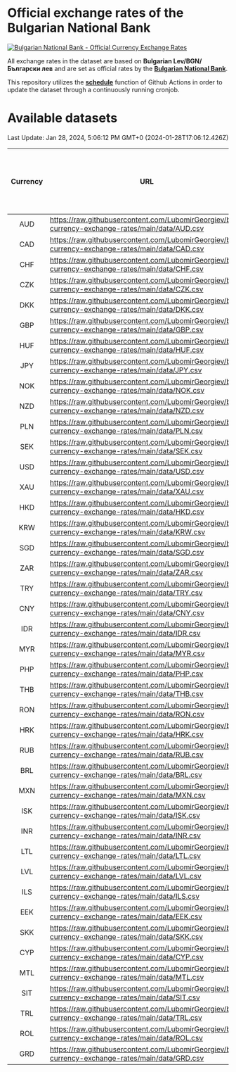 # Official exchange rates of the Bulgarian National Bank

[![Bulgarian National Bank - Official Currency Exchange Rates](https://github.com/LubomirGeorgiev/bnb-currency-exchange-rates/actions/workflows/update-rates.yml/badge.svg?branch=main)](https://github.com/LubomirGeorgiev/bnb-currency-exchange-rates/actions/workflows/update-rates.yml)

All exchange rates in the dataset are based on **Bulgarian Lev/BGN/Български лев** and are set as official rates by the [**Bulgarian National Bank**](https://www.bnb.bg/Statistics/StExternalSector/StExchangeRates/StERForeignCurrencies/index.htm?toLang=_EN).

This repository utilizes the [**schedule**](https://docs.github.com/en/actions/reference/events-that-trigger-workflows) function of Github Actions in order to update the dataset through a continuously running cronjob.

# Available datasets

<!-- START LINKS (DO NOT EVER FU*ING DELETE THIS COMMENT FOR THE LOVE OF YOUR LIFE!!! IF YOU ARE CURIOS HOW IT WORKS, YOU CAN HAVE A LOOK AT ./src/updateReadme.ts) -->

Last Update: Jan 28, 2024, 5:06:12 PM GMT+0 (2024-01-28T17:06:12.426Z)

| Currency | URL                                                                                             | Number of records | Number of missing days that were filled in |
| :------: | ----------------------------------------------------------------------------------------------- | :---------------: | :----------------------------------------: |
|   AUD    | https://raw.githubusercontent.com/LubomirGeorgiev/bnb-currency-exchange-rates/main/data/AUD.csv |       8754        |                    2708                    |
|   CAD    | https://raw.githubusercontent.com/LubomirGeorgiev/bnb-currency-exchange-rates/main/data/CAD.csv |       8754        |                    2708                    |
|   CHF    | https://raw.githubusercontent.com/LubomirGeorgiev/bnb-currency-exchange-rates/main/data/CHF.csv |       8754        |                    2708                    |
|   CZK    | https://raw.githubusercontent.com/LubomirGeorgiev/bnb-currency-exchange-rates/main/data/CZK.csv |       8754        |                    2708                    |
|   DKK    | https://raw.githubusercontent.com/LubomirGeorgiev/bnb-currency-exchange-rates/main/data/DKK.csv |       8754        |                    2708                    |
|   GBP    | https://raw.githubusercontent.com/LubomirGeorgiev/bnb-currency-exchange-rates/main/data/GBP.csv |       8754        |                    2708                    |
|   HUF    | https://raw.githubusercontent.com/LubomirGeorgiev/bnb-currency-exchange-rates/main/data/HUF.csv |       8754        |                    2708                    |
|   JPY    | https://raw.githubusercontent.com/LubomirGeorgiev/bnb-currency-exchange-rates/main/data/JPY.csv |       8754        |                    2708                    |
|   NOK    | https://raw.githubusercontent.com/LubomirGeorgiev/bnb-currency-exchange-rates/main/data/NOK.csv |       8754        |                    2708                    |
|   NZD    | https://raw.githubusercontent.com/LubomirGeorgiev/bnb-currency-exchange-rates/main/data/NZD.csv |       8754        |                    2708                    |
|   PLN    | https://raw.githubusercontent.com/LubomirGeorgiev/bnb-currency-exchange-rates/main/data/PLN.csv |       8754        |                    2708                    |
|   SEK    | https://raw.githubusercontent.com/LubomirGeorgiev/bnb-currency-exchange-rates/main/data/SEK.csv |       8754        |                    2708                    |
|   USD    | https://raw.githubusercontent.com/LubomirGeorgiev/bnb-currency-exchange-rates/main/data/USD.csv |       8754        |                    2708                    |
|   XAU    | https://raw.githubusercontent.com/LubomirGeorgiev/bnb-currency-exchange-rates/main/data/XAU.csv |       8754        |                    2710                    |
|   HKD    | https://raw.githubusercontent.com/LubomirGeorgiev/bnb-currency-exchange-rates/main/data/HKD.csv |       8452        |                    2617                    |
|   KRW    | https://raw.githubusercontent.com/LubomirGeorgiev/bnb-currency-exchange-rates/main/data/KRW.csv |       8452        |                    2617                    |
|   SGD    | https://raw.githubusercontent.com/LubomirGeorgiev/bnb-currency-exchange-rates/main/data/SGD.csv |       8452        |                    2617                    |
|   ZAR    | https://raw.githubusercontent.com/LubomirGeorgiev/bnb-currency-exchange-rates/main/data/ZAR.csv |       8452        |                    2617                    |
|   TRY    | https://raw.githubusercontent.com/LubomirGeorgiev/bnb-currency-exchange-rates/main/data/TRY.csv |       6934        |                    2147                    |
|   CNY    | https://raw.githubusercontent.com/LubomirGeorgiev/bnb-currency-exchange-rates/main/data/CNY.csv |       6814        |                    2111                    |
|   IDR    | https://raw.githubusercontent.com/LubomirGeorgiev/bnb-currency-exchange-rates/main/data/IDR.csv |       6814        |                    2111                    |
|   MYR    | https://raw.githubusercontent.com/LubomirGeorgiev/bnb-currency-exchange-rates/main/data/MYR.csv |       6814        |                    2111                    |
|   PHP    | https://raw.githubusercontent.com/LubomirGeorgiev/bnb-currency-exchange-rates/main/data/PHP.csv |       6814        |                    2111                    |
|   THB    | https://raw.githubusercontent.com/LubomirGeorgiev/bnb-currency-exchange-rates/main/data/THB.csv |       6814        |                    2111                    |
|   RON    | https://raw.githubusercontent.com/LubomirGeorgiev/bnb-currency-exchange-rates/main/data/RON.csv |       6755        |                    2093                    |
|   HRK    | https://raw.githubusercontent.com/LubomirGeorgiev/bnb-currency-exchange-rates/main/data/HRK.csv |       6422        |                    1986                    |
|   RUB    | https://raw.githubusercontent.com/LubomirGeorgiev/bnb-currency-exchange-rates/main/data/RUB.csv |       6118        |                    1889                    |
|   BRL    | https://raw.githubusercontent.com/LubomirGeorgiev/bnb-currency-exchange-rates/main/data/BRL.csv |       5849        |                    1819                    |
|   MXN    | https://raw.githubusercontent.com/LubomirGeorgiev/bnb-currency-exchange-rates/main/data/MXN.csv |       5849        |                    1819                    |
|   ISK    | https://raw.githubusercontent.com/LubomirGeorgiev/bnb-currency-exchange-rates/main/data/ISK.csv |       5752        |                    1784                    |
|   INR    | https://raw.githubusercontent.com/LubomirGeorgiev/bnb-currency-exchange-rates/main/data/INR.csv |       5482        |                    1705                    |
|   LTL    | https://raw.githubusercontent.com/LubomirGeorgiev/bnb-currency-exchange-rates/main/data/LTL.csv |       5148        |                    1577                    |
|   LVL    | https://raw.githubusercontent.com/LubomirGeorgiev/bnb-currency-exchange-rates/main/data/LVL.csv |       4785        |                    1465                    |
|   ILS    | https://raw.githubusercontent.com/LubomirGeorgiev/bnb-currency-exchange-rates/main/data/ILS.csv |       4756        |                    1484                    |
|   EEK    | https://raw.githubusercontent.com/LubomirGeorgiev/bnb-currency-exchange-rates/main/data/EEK.csv |       3995        |                    1221                    |
|   SKK    | https://raw.githubusercontent.com/LubomirGeorgiev/bnb-currency-exchange-rates/main/data/SKK.csv |       2965        |                    907                     |
|   CYP    | https://raw.githubusercontent.com/LubomirGeorgiev/bnb-currency-exchange-rates/main/data/CYP.csv |       2901        |                    885                     |
|   MTL    | https://raw.githubusercontent.com/LubomirGeorgiev/bnb-currency-exchange-rates/main/data/MTL.csv |       2599        |                    794                     |
|   SIT    | https://raw.githubusercontent.com/LubomirGeorgiev/bnb-currency-exchange-rates/main/data/SIT.csv |       2539        |                    775                     |
|   TRL    | https://raw.githubusercontent.com/LubomirGeorgiev/bnb-currency-exchange-rates/main/data/TRL.csv |       1818        |                    559                     |
|   ROL    | https://raw.githubusercontent.com/LubomirGeorgiev/bnb-currency-exchange-rates/main/data/ROL.csv |       1697        |                    524                     |
|   GRD    | https://raw.githubusercontent.com/LubomirGeorgiev/bnb-currency-exchange-rates/main/data/GRD.csv |        361        |                    109                     |

<!-- END LINKS (DO NOT EVER FU*ING DELETE THIS COMMENT FOR THE LOVE OF YOUR LIFE!!! IF YOU ARE CURIOS HOW IT WORKS, YOU CAN HAVE A LOOK AT ./src/updateReadme.ts) -->
